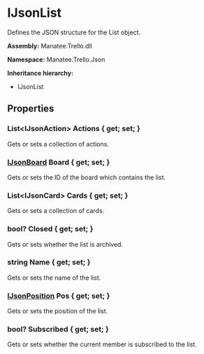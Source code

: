 # IJsonList

Defines the JSON structure for the List object.

**Assembly:** Manatee.Trello.dll

**Namespace:** Manatee.Trello.Json

**Inheritance hierarchy:**

- IJsonList

## Properties

### List&lt;IJsonAction&gt; Actions { get; set; }

Gets or sets a collection of actions.

### [IJsonBoard](IJsonBoard#ijsonboard) Board { get; set; }

Gets or sets the ID of the board which contains the list.

### List&lt;IJsonCard&gt; Cards { get; set; }

Gets or sets a collection of cards.

### bool? Closed { get; set; }

Gets or sets whether the list is archived.

### string Name { get; set; }

Gets or sets the name of the list.

### [IJsonPosition](IJsonPosition#ijsonposition) Pos { get; set; }

Gets or sets the position of the list.

### bool? Subscribed { get; set; }

Gets or sets whether the current member is subscribed to the list.

